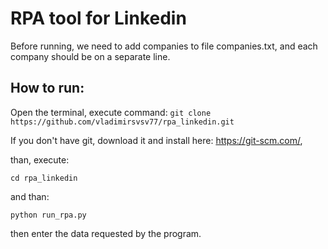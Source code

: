 # RPA tool for Linkedin

Before running, we need to add companies to file companies.txt, and each company should be on a separate line. 

## How to run: 
Open the terminal, execute command: 
`git clone https://github.com/vladimirsvsv77/rpa_linkedin.git`

If you don't have git, download it and install here: https://git-scm.com/, 

than, execute: 

`cd rpa_linkedin`

and than:

`python run_rpa.py`

then enter the data requested by the program.


